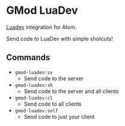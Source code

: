 # GMod LuaDev

[Luadev](https://github.com/noiwex/luadev) integration for Atom.

Send code to LuaDev with simple shotcuts!


## Commands

- `gmod-luadev:sv`
	- Send code to the server
- `gmod-luadev:sh`
	- Send code to the server and all clients
- `gmod-luadev:cl`
	- Send code to all clients
- `gmod-luadev:self`
	- Send code to just your client
